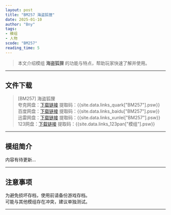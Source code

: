 ```yaml
---
layout: post
title: "BM257 海盗狐狸"
date: 2025-01-10
author: "Bny"
tags: 
- 模组
- 人物
scode: "BM257"
reading_time: 5
---
```


> 本文介绍模组 **海盗狐狸** 的功能与特点，帮助玩家快速了解并使用。

---

## 文件下载

> [BM257] 海盗狐狸  
夸克网盘：[下载链接]({{site.data.links_quark["BM257"].url}}) 提取码：{{site.data.links_quark["BM257"].psw}}  
百度网盘：[下载链接]({{site.data.links_baidu["BM257"].url}}) 提取码：{{site.data.links_baidu["BM257"].psw}}  
迅雷网盘：[下载链接]({{site.data.links_xunlei["BM257"].url}}) 提取码：{{site.data.links_xunlei["BM257"].psw}}  
123网盘：[下载链接]({{site.data.links_123pan["模组"].url}}) 提取码：{{site.data.links_123pan["模组"].psw}}  

---

## 模组简介

>  
内容有待更新...  

---

## 注意事项

>  
为避免损坏存档，使用前请备份游戏存档。  
可能与其他模组存在冲突，建议单独测试。  

---

